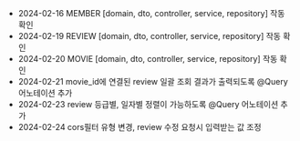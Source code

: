 - 2024-02-16 MEMBER [domain, dto, controller, service, repository] 작동 확인
- 2024-02-19 REVIEW [domain, dto, controller, service, repository] 작동 확인
- 2024-02-20 MOVIE [domain, dto, controller, service, repository] 작동 확인
- 2024-02-21 movie_id에 연결된 review 일괄 조회 결과가 출력되도록 @Query 어노테이션 추가
- 2024-02-23 review 등급별, 일자별 정렬이 가능하도록 @Query 어노테이션 추가
- 2024-02-24 cors필터 유형 변경, review 수정 요청시 입력받는 값 조정
